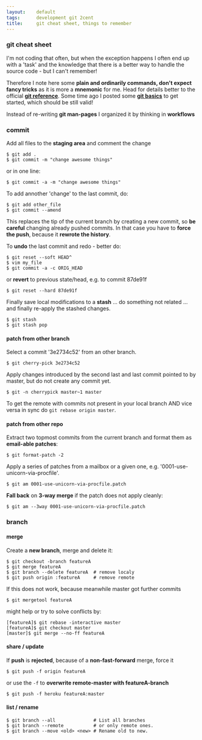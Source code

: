 ```yaml
---
layout:    default
tags:      development git 2cent
title:     git cheat sheet, things to remember
---
```

### git cheat sheet

I'm not coding that often, but when the exception happens I often end up with a 'task' and the knowledge that there is a better way to handle the source code - but I can't remember!

Therefore I note here some **plain and ordinarily commands, don't expect fancy tricks** as it is more a **mnemonic** for me. Head for details better to the official **[git reference][1]**. Some time ago I posted some **[git basics][2]** to get started, which should be still valid!

Instead of re-writing **git man-pages** I organized it by thinking in **workflows**

### commit

Add all files to the **staging area** and comment the change

    $ git add .
    $ git commit -m "change awesome things"

or in one line:

    $ git commit -a -m "change awesome things"

To add annother 'change' to the last commit, do:

    $ git add other_file
    $ git commit --amend

This replaces the tip of the current branch by creating a new commit, so **be careful** changing already pushed commits. In that case you have to **force the push**, because it **rewrote the history**.

To **undo** the last commit and redo - better do:

    $ git reset --soft HEAD^
    $ vim my_file
    $ git commit -a -c ORIG_HEAD

or **revert** to previous state/head, e.g. to commit 87de91f

    $ git reset --hard 87de91f

Finally save local modifications to a **stash** ... do something not related ... and finally re-apply the stashed changes.

    $ git stash
    $ git stash pop

#### patch from other branch

Select a commit '3e2734c52' from an other branch.

    $ git cherry-pick 3e2734c52

Apply changes introduced by the second last and last commit pointed to by master, but do not create any commit yet.

    $ git -n cherrypick master~1 master

To get the remote with commits not present in your local branch AND vice versa
in sync do `git rebase origin master`.

#### patch from other repo

Extract two topmost commits from the current branch and format them as **email-able patches**:

    $ git format-patch -2

Apply a series of patches from a mailbox or a given one, e.g. '0001-use-unicorn-via-procfile'.

    $ git am 0001-use-unicorn-via-procfile.patch

**Fall back** on **3-way merge** if the patch does not apply cleanly:

    $ git am --3way 0001-use-unicorn-via-procfile.patch

### branch

#### merge

Create a **new branch**, merge and delete it:

    $ git checkout -branch featureA
    $ git merge featureA
    $ git branch --delete featureA  # remove localy
    $ git push origin :featureA     # remove remote

If this does not work, because meanwhile master got further commits

    $ git mergetool featureA

might help or try to solve conflicts by:

    [featureA]$ git rebase -interactive master
    [featureA]$ git checkout master
    [master]$ git merge --no-ff featureA

#### share / update

If **push** is **rejected**, because of a **non-fast-forward** merge, force it

    $ git push -f origin featureA

or use the ``-f`` to **overwrite remote-master with featureA-branch**

    $ git push -f heroku featureA:master

#### list / rename

    $ git branch --all              # List all branches
    $ git branch --remote           # or only remote ones.
    $ git branch --move <old> <new> # Rename old to new.

  [1]: http://git-scm.com/docs
  [2]: /ruby/2010/01/29/git-basics.html
